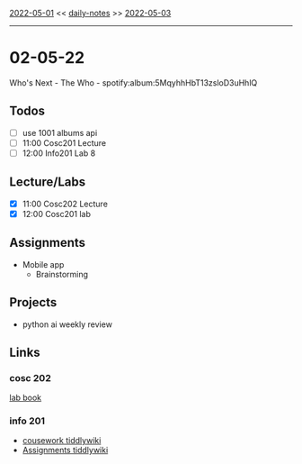 [2022-05-01](daily_notes/2022-05-01) << [daily-notes](notes/daily-notes.md) >> [2022-05-03](daily_notes/2022-05-03)

---

# 02-05-22

Who's Next - The Who - spotify:album:5MqyhhHbT13zsloD3uHhlQ

## Todos
- [ ] use 1001 albums api
- [ ] 11:00 Cosc201 Lecture
- [ ] 12:00 Info201 Lab 8

## Lecture/Labs

- [x] 11:00 Cosc202 Lecture
- [x] 12:00 Cosc201 lab

## Assignments
- Mobile app
	- Brainstorming

## Projects
- python ai weekly review

## Links

### cosc 202

[lab book](https://cosc202.cspages.otago.ac.nz/lab-book/COSC202LabBook.pdf)

### info 201

- [cousework tiddlywiki](https://isgb.otago.ac.nz/infosci/INFO201/labs_release/raw/master/output/info201_labs.html#)
- [Assignments tiddlywiki](https://open.spotify.com/album/23DJ3KNE5JXi61G31T2Kni?si=-zZEHXIxT2qOEN6_Ns5C5Ql)